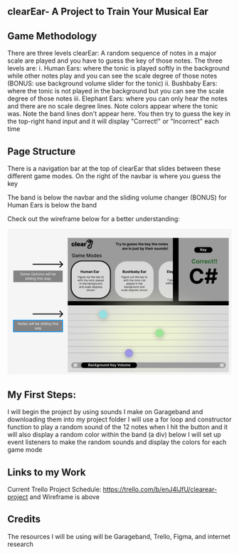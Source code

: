 ## clearEar- A Project to Train Your Musical Ear

## Game Methodology
There are three levels clearEar:
A random sequence of notes in a major scale are played and you have to guess the key of those notes. The three levels are:
    i. Human Ears: where the tonic is played softly in the background while other notes play and you can see the scale degree of those notes (BONUS: use background volume slider for the tonic)
    ii. Bushbaby Ears: where the tonic is not played in the background but you can see the scale degree of those notes 
    iii. Elephant Ears: where you can only hear the notes and there are no scale degree lines. Note colors appear where the tonic was. Note the band lines don't appear here.
You then try to guess the key in the top-right hand input and it will display "Correct!" or "Incorrect" each time

## Page Structure
There is a navigation bar at the top of clearEar that slides between these different game modes. On the right of the navbar is where you guess the key

The band is below the navbar and the sliding volume changer (BONUS) for Human Ears is below the band

Check out the wireframe below for a better understanding:

![](wireframe.png)

## My First Steps:
I will begin the project by using sounds I make on Garageband and downloading them into my project folder
I will use a for loop and constructor function to play a random sound of the 12 notes when I hit the button and it will also display a random color within the band (a div) below 
I will set up event listeners to make the random sounds and display the colors for each game mode

## Links to my Work

Current Trello Project Schedule: https://trello.com/b/enJ4lJfU/clearear-project and Wireframe is above

## Credits 

The resources I will be using will be Garageband, Trello, Figma, and internet research